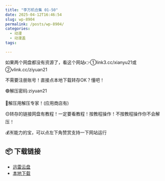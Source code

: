 ```yaml
---
title: "李万机合集 01-50"
date: 2025-04-12T16:46:54
slug: wp-8904
permalink: /posts/wp-8904/
categories:
  - 动漫
  - 动漫盖
tags:

---
```


如果两个网盘都没有资源了，看这个网站👉①link3.cc/xianyu21或②vlink.cc/ziyuan21

不需要注册账号！直接点本地下载转存OK？懂吧！

🟢解压密码:ziyuan21

🔵解压用解压专家！(应用商店有)

🟡转存的链接网盘有教程！一定要看教程！按教程操作！不按教程操作你不会解压！

💰🈶能力的宝，可以点左下角赞赏支持一下网站运行

## 📦 下载链接
- [迅雷云盘](https://blziyuan21.com/pay-download/8904?key=eaa62842dd&down_id=0)
- [本地下载](https://blziyuan21.com/pay-download/8904?key=eaa62842dd&down_id=1)

